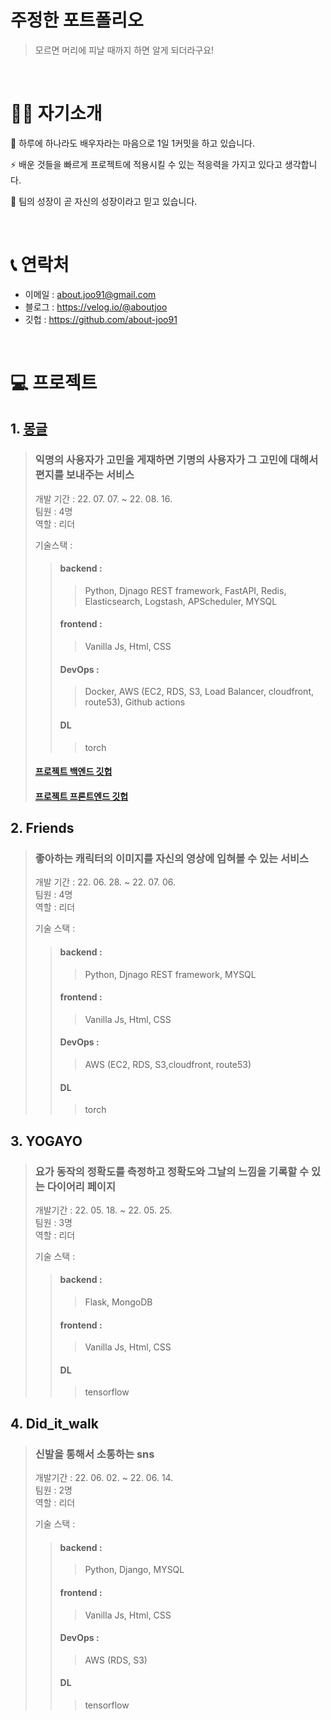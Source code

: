 # 주정한 포트폴리오

> 모르면 머리에 피날 때까지 하면 알게 되더라구요!

<br>

# 💁‍♂️ 자기소개
🐝 하루에 하나라도 배우자라는 마음으로 1일 1커밋을 하고 있습니다.

⚡️ 배운 것들을 빠르게 프로젝트에 적용시킬 수 있는 적응력을 가지고 있다고 생각합니다.

🤝 팀의 성장이 곧 자신의 성장이라고 믿고 있습니다.


<br>

# 📞 연락처
- 이메일 : about.joo91@gmail.com
- 블로그 : https://velog.io/@aboutjoo
- 깃헙 : https://github.com/about-joo91

<br>


# 💻 프로젝트

## 1. [몽글](https://github.com/about-joo91/mongle_for_portfolio)
> ### 익명의 사용자가 고민을 게재하면 기명의 사용자가 그 고민에 대해서 편지를 보내주는 서비스
> 개발 기간 : 22. 07. 07. ~  22. 08. 16.  
> 팀원 : 4명  
> 역할 : 리더
>
> 기술스택 :
>> #### backend :  
>>> <div>Python, Djnago REST framework, FastAPI, Redis, Elasticsearch, Logstash, APScheduler, MYSQL</div>
>> #### frontend :  
>>> Vanilla Js, Html, CSS
>> #### DevOps :  
>>> Docker, AWS (EC2, RDS, S3, Load Balancer, cloudfront, route53), Github actions
>> #### DL
>>> torch
> #### [프로젝트 백엔드 깃헙](https://github.com/about-joo91/mailbox_back)
> #### [프로젝트 프론트엔드 깃헙](https://github.com/about-joo91/mailbox_front_dev)

## 2. Friends
> ### 좋아하는 캐릭터의 이미지를 자신의 영상에 입혀볼 수 있는 서비스
> 개발 기간 : 22. 06. 28. ~ 22. 07. 06.  
> 팀원 : 4명  
> 역할 : 리더
>
> 기술 스택 :  
>> #### backend :  
>>> Python, Djnago REST framework, MYSQL
>> #### frontend :  
>>> Vanilla Js, Html, CSS
>> #### DevOps :  
>>> AWS (EC2, RDS, S3,cloudfront, route53)
>> #### DL
>>> torch

## 3. YOGAYO
> ### 요가 동작의 정확도를 측정하고 정확도와 그날의 느낌을 기록할 수 있는 다이어리 페이지
> 개발기간 : 22. 05. 18. ~ 22. 05. 25.  
> 팀원 : 3명  
> 역할 : 리더
>
> 기술 스택 :  
>> #### backend :  
>>> Flask, MongoDB
>> #### frontend :  
>>> Vanilla Js, Html, CSS
>> #### DL
>>> tensorflow

## 4. Did_it_walk
> ### 신발을 통해서 소통하는 sns
> 개발기간 : 22. 06. 02. ~ 22. 06. 14.  
> 팀원 : 2명  
> 역할 : 리더
>
> 기술 스택 :  
>> #### backend :  
>>> Python, Django, MYSQL
>> #### frontend :  
>>> Vanilla Js, Html, CSS
>> #### DevOps :  
>>> AWS (RDS, S3)
>> #### DL
>>> tensorflow
